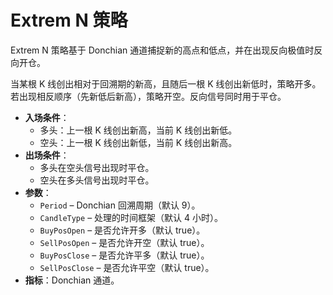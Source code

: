 # Extrem N 策略

Extrem N 策略基于 Donchian 通道捕捉新的高点和低点，并在出现反向极值时反向开仓。

当某根 K 线创出相对于回溯期的新高，且随后一根 K 线创出新低时，策略开多。若出现相反顺序（先新低后新高），策略开空。反向信号同时用于平仓。

- **入场条件**：
  - 多头：上一根 K 线创出新高，当前 K 线创出新低。
  - 空头：上一根 K 线创出新低，当前 K 线创出新高。
- **出场条件**：
  - 多头在空头信号出现时平仓。
  - 空头在多头信号出现时平仓。
- **参数**：
  - `Period` – Donchian 回溯周期（默认 9）。
  - `CandleType` – 处理的时间框架（默认 4 小时）。
  - `BuyPosOpen` – 是否允许开多（默认 true）。
  - `SellPosOpen` – 是否允许开空（默认 true）。
  - `BuyPosClose` – 是否允许平多（默认 true）。
  - `SellPosClose` – 是否允许平空（默认 true）。
- **指标**：Donchian 通道。
